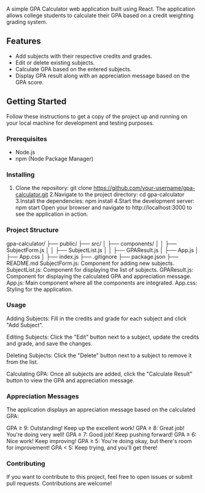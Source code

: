 A simple GPA Calculator web application built using React. The application allows college students to calculate their GPA based on a credit weighting grading system.

## Features

- Add subjects with their respective credits and grades.
- Edit or delete existing subjects.
- Calculate GPA based on the entered subjects.
- Display GPA result along with an appreciation message based on the GPA score.

## Getting Started

Follow these instructions to get a copy of the project up and running on your local machine for development and testing purposes.

### Prerequisites

- Node.js
- npm (Node Package Manager)

### Installing

1. Clone the repository:
git clone https://github.com/your-username/gpa-calculator.git
2.Navigate to the project directory:
cd gpa-calculator
3.Install the dependencies:
npm install
4.Start the development server:
npm start
Open your browser and navigate to http://localhost:3000 to see the application in action.

### Project Structure
gpa-calculator/
├── public/
├── src/
│   ├── components/
│   │   ├── SubjectForm.js
│   │   ├── SubjectList.js
│   │   ├── GPAResult.js
│   ├── App.js
│   ├── App.css
│   ├── index.js
├── .gitignore
├── package.json
├── README.md
SubjectForm.js: Component for adding new subjects.
SubjectList.js: Component for displaying the list of subjects.
GPAResult.js: Component for displaying the calculated GPA and appreciation message.
App.js: Main component where all the components are integrated.
App.css: Styling for the application.

### Usage
Adding Subjects:
Fill in the credits and grade for each subject and click "Add Subject".

Editing Subjects:
Click the "Edit" button next to a subject, update the credits and grade, and save the changes.

Deleting Subjects:
Click the "Delete" button next to a subject to remove it from the list.

Calculating GPA:
Once all subjects are added, click the "Calculate Result" button to view the GPA and appreciation message.

### Appreciation Messages
The application displays an appreciation message based on the calculated GPA:

GPA ≥ 9: Outstanding! Keep up the excellent work!
GPA ≥ 8: Great job! You're doing very well!
GPA ≥ 7: Good job! Keep pushing forward!
GPA ≥ 6: Nice work! Keep improving!
GPA ≥ 5: You're doing okay, but there's room for improvement!
GPA < 5: Keep trying, and you'll get there!

### Contributing
If you want to contribute to this project, feel free to open issues or submit pull requests. Contributions are welcome!
